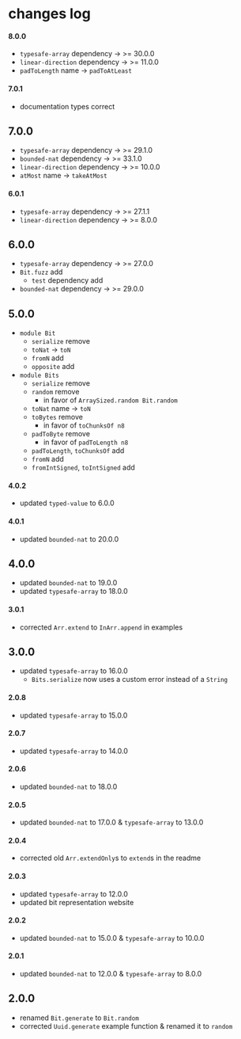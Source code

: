 # changes log

#### 8.0.0

  - `typesafe-array` dependency → >= 30.0.0
  - `linear-direction` dependency → >= 11.0.0
  - `padToLength` name → `padToAtLeast`

#### 7.0.1

  - documentation types correct

## 7.0.0

  - `typesafe-array` dependency → >= 29.1.0
  - `bounded-nat` dependency → >= 33.1.0
  - `linear-direction` dependency → >= 10.0.0
  - `atMost` name → `takeAtMost`

#### 6.0.1

  - `typesafe-array` dependency → >= 27.1.1
  - `linear-direction` dependency → >= 8.0.0

## 6.0.0

  - `typesafe-array` dependency → >= 27.0.0
  - `Bit.fuzz` add
      - `test` dependency add
  - `bounded-nat` dependency → >= 29.0.0

## 5.0.0

- `module Bit`
    - `serialize` remove
    - `toNat` → `toN`
    - `fromN` add
    - `opposite` add
- `module Bits`
    - `serialize` remove
    - `random` remove
        - in favor of `ArraySized.random Bit.random`
    - `toNat` name → `toN`
    - `toBytes` remove
        - in favor of `toChunksOf n8`
    - `padToByte` remove
        - in favor of `padToLength n8`
    - `padToLength`, `toChunksOf` add
    - `fromN` add
    - `fromIntSigned`, `toIntSigned` add

#### 4.0.2

- updated `typed-value` to 6.0.0

#### 4.0.1

- updated `bounded-nat` to 20.0.0

## 4.0.0

- updated `bounded-nat` to 19.0.0
- updated `typesafe-array` to 18.0.0

#### 3.0.1

- corrected `Arr.extend` to `InArr.append` in examples

## 3.0.0

- updated `typesafe-array` to 16.0.0
    - `Bits.serialize` now uses a custom error instead of a `String`

#### 2.0.8

- updated `typesafe-array` to 15.0.0

#### 2.0.7

- updated `typesafe-array` to 14.0.0

#### 2.0.6

- updated `bounded-nat` to 18.0.0

#### 2.0.5

- updated `bounded-nat` to 17.0.0 & `typesafe-array` to 13.0.0

#### 2.0.4

- corrected old `Arr.extendOnly`s to `extend`s in the readme

#### 2.0.3

- updated `typesafe-array` to 12.0.0
- updated bit representation website

#### 2.0.2

- updated `bounded-nat` to 15.0.0 & `typesafe-array` to 10.0.0

#### 2.0.1

- updated `bounded-nat` to 12.0.0 & `typesafe-array` to 8.0.0

## 2.0.0

- renamed `Bit.generate` to `Bit.random`
- corrected `Uuid.generate` example function & renamed it to `random`
